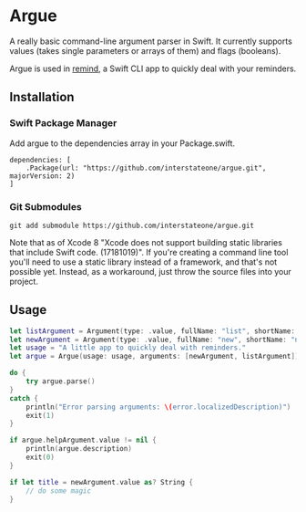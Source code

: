 Argue
=====

A really basic command-line argument parser in Swift. It currently supports values (takes single parameters or arrays of them) and flags (booleans).

Argue is used in [remind](https://github.com/interstateone/remind), a Swift CLI app to quickly deal with your reminders.

## Installation

### Swift Package Manager

Add argue to the dependencies array in your Package.swift.

```
dependencies: [
    .Package(url: "https://github.com/interstateone/argue.git", majorVersion: 2)
]
```

### Git Submodules

`git add submodule https://github.com/interstateone/argue.git`

Note that as of Xcode 8 "Xcode does not support building static libraries that include Swift code. (17181019)". If you're creating a command line tool you'll need to use a static library instead of a framework, and that's not possible yet. Instead, as a workaround, just throw the source files into your project.

## Usage

```swift
let listArgument = Argument(type: .value, fullName: "list", shortName: "l", description: "Prints only the reminders in the given list or creates a new reminder there")
let newArgument = Argument(type: .value, fullName: "new", shortName: "n", description: "Creates a new reminder")
let usage = "A little app to quickly deal with reminders."
let argue = Argue(usage: usage, arguments: [newArgument, listArgument])

do {
    try argue.parse()
}
catch {
    println("Error parsing arguments: \(error.localizedDescription)")
    exit(1)
}

if argue.helpArgument.value != nil {
    println(argue.description)
    exit(0)
}

if let title = newArgument.value as? String {
    // do some magic
}
```
